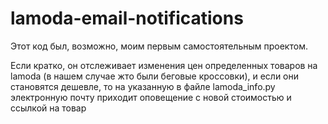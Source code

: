 # lamoda-email-notifications

Этот код был, возможно, моим первым самостоятельным проектом.

Если кратко, он отслеживает изменения цен определенных товаров на lamoda (в нашем случае жто были беговые кроссовки), и если они становятся дешевле, то на указанную в файле lamoda_info.py электронную почту приходит оповещение с новой стоимостью и ссылкой на товар
